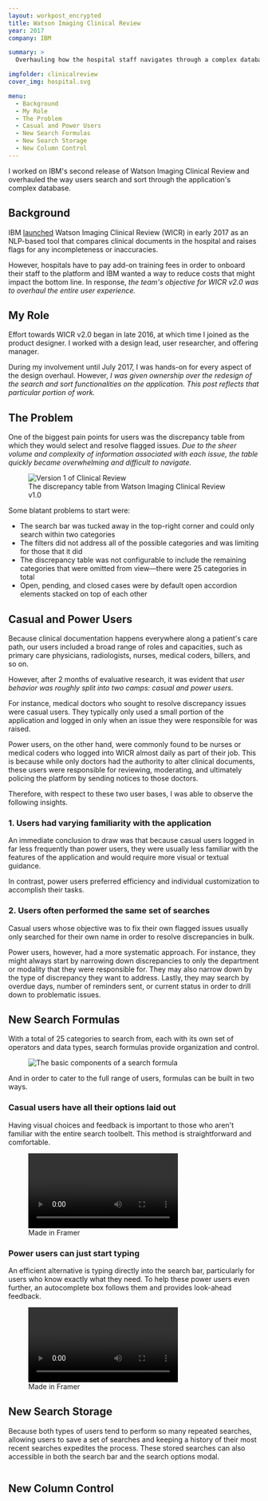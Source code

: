 ```yaml
---
layout: workpost_encrypted
title: Watson Imaging Clinical Review
year: 2017
company: IBM

summary: >
  Overhauling how the hospital staff navigates through a complex database.

imgfolder: clinicalreview
cover_img: hospital.svg

menu:
  - Background
  - My Role
  - The Problem
  - Casual and Power Users
  - New Search Formulas
  - New Search Storage
  - New Column Control
---
```


I worked on IBM's second release of Watson Imaging Clinical Review and overhauled the way users search and sort through the application's complex database.

## Background

IBM <a href="https://www.ibm.com/blogs/watson-health/introducing-ibm-watson-imaging-clinical-review/" target="_blank">launched</a> Watson Imaging Clinical Review (WICR) in early 2017 as an NLP-based tool that compares clinical documents in the hospital and raises flags for any incompleteness or inaccuracies.

However, hospitals have to pay add-on training fees in order to onboard their staff to the platform and IBM wanted a way to reduce costs that might impact the bottom line. In response, *the team's objective for WICR v2.0 was to overhaul the entire user experience.*

## My Role

Effort towards WICR v2.0 began in late 2016, at which time I joined as the product designer. I worked with a design lead, user researcher, and offering manager.

During my involvement until July 2017, I was hands-on for every aspect of the design overhaul. However, *I was given ownership over the redesign of the search and sort functionalities on the application. This post reflects that particular portion of work.*

## The Problem

One of the biggest pain points for users was the discrepancy table from which they would select and resolve flagged issues. *Due to the sheer volume and complexity of information associated with each issue, the table quickly became overwhelming and difficult to navigate.*

<figure class="js--zoom">
  <img src="../assets/img/clinicalreview/v1.png" alt="Version 1 of Clinical Review" />
  <figcaption>The discrepancy table from Watson Imaging Clinical Review v1.0</figcaption>
</figure>

Some blatant problems to start were:
- The search bar was tucked away in the top-right corner and could only search within two categories
- The filters did not address all of the possible categories and was limiting for those that it did
- The discrepancy table was not configurable to include the remaining categories that were omitted from view&mdash;there were 25 categories in total
- Open, pending, and closed cases were by default open accordion elements stacked on top of each other

## Casual and Power Users

Because clinical documentation happens everywhere along a patient's care path, our users included a broad range of roles and capacities, such as primary care physicians, radiologists, nurses, medical coders, billers, and so on.

However, after 2 months of evaluative research, it was evident that *user behavior was roughly split into two camps: casual and power users.*

For instance, medical doctors who sought to resolve discrepancy issues were casual users. They typically only used a small portion of the application and logged in only when an issue they were responsible for was raised.

Power users, on the other hand, were commonly found to be nurses or medical coders who logged into WICR almost daily as part of their job. This is because while only doctors had the authority to alter clinical documents, these users were responsible for reviewing, moderating, and ultimately policing the platform by sending notices to those doctors.

Therefore, with respect to these two user bases, I was able to observe the following insights.

### 1. Users had varying familiarity with the application

An immediate conclusion to draw was that because casual users logged in far less frequently than power users, they were usually less familiar with the features of the application and would require more visual or textual guidance.

In contrast, power users preferred efficiency and individual customization to accomplish their tasks.

### 2. Users often performed the same set of searches

Casual users whose objective was to fix their own flagged issues usually only searched for their own name in order to resolve discrepancies in bulk.

Power users, however, had a more systematic approach. For instance, they might always start by narrowing down discrepancies to only the department or modality that they were responsible for. They may also narrow down by the type of discrepancy they want to address. Lastly, they may search by overdue days, number of reminders sent, or current status in order to drill down to problematic issues.

## New Search Formulas

With a total of 25 categories to search from, each with its own set of operators and data types, search formulas provide organization and control.

<!-- <figure>
  <img src="../assets/img/clinicalreview/datatypes.svg" alt="The basic components of a search formula" />
</figure> -->

<figure>
  <img src="../assets/img/clinicalreview/formula.svg" alt="The basic components of a search formula" />
</figure>

And in order to cater to the full range of users, formulas can be built in two ways.

### Casual users have all their options laid out

Having visual choices and feedback is important to those who aren't familiar with the entire search toolbelt. This method is straightforward and comfortable.

<figure class="js--zoom">
  <video loop autoplay name="Manual search using modal inputs" src="../assets/img/clinicalreview/manualsearch.mov"></video>
  <figcaption>Made in Framer</figcaption>
</figure>

### Power users can just start typing

An efficient alternative is typing directly into the search bar, particularly for users who know exactly what they need. To help these power users even further, an autocomplete box follows them and provides look-ahead feedback.

<figure class="js--zoom">
  <video loop autoplay name="Quick search by directly typing into search bar" src="../assets/img/clinicalreview/typesearch.mov"></video>
  <figcaption>Made in Framer</figcaption>
</figure>

## New Search Storage

Because both types of users tend to perform so many repeated searches, allowing users to save a set of searches and keeping a history of their most recent searches expedites the process. These stored searches can also accessible in both the search bar and the search options modal.

<figure class="js--zoom">
  <img src="../assets/img/clinicalreview/searchstorage.png" alt="">
</figure>

## New Column Control

<figure>
  <img src="../assets/img/clinicalreview/columncontrol.svg" alt="">
</figure>

<!-- ### Individual preferences

In WICR v1.0, additional columns to the discrepancy table had to be added by the IT administrator, which would then be implemented across the application for every user in the hospital.

This meant that users who had different objectives were loaded with information they may not need and we were creating technical burden on the hospital.


### 2. Each category had a different data type to perform a search on

### 3. Some categories weren't applicable to all -->

<!-- As a result, my high level goals were to:
- Enable comprehensive searches over the entire database
- Save the users time and effort in their daily work
- Give users control over how they want navigate the database -->

<!-- Patients who are admitted into the hospital often transfer between multiple departments to receive tests and procedures. Often times, they are taken to the radiology department to receive medical imaging, such as chest CTs, brain MRIs, heart ultrasounds, and so on. Doctors known as radiologists then interpret these images and detail the diagnosis in a radiology report.

In order to keep track that diagnosis, the electronic medical record contains a Problem List, which catalogues a patient's conditions and diseases. However, this table is <a href="https://histalk2.com/2017/09/27/readers-write-the-problem-list-is-the-problem/" target="_blank">notoriously neglected</a>, causing it to be inaccurate, incomplete, or out-of-date.

<blockquote class="hasQuotes">
  <p>Problem Lists are loaded with a combination of current and inactive complaints, symptoms, and diagnoses, and generally are a mess.</p>
    <cite>
      <div>Sam Bierstock, MD</div>
      <div>The Problem List is the Problem</div>
    </cite>
</blockquote>

Clinical Review (CR) therefore leverages NLP to extract the diagnosis from the radiologist's report and correlate it to the Problem List. When it finds a discrepancy, it notifies the hospital staff of the issue. -->

<!-- sources:
- http://www.healthcareitnews.com/blog/why-clinical-documentation-improvement-so-important-hospitals
- Secret Life of CDI Specialist: https://www.nursingcenter.com/journalarticle?Article_ID=1493953&Journal_ID=54016&Issue_ID=1493946
- https://www.ibm.com/blogs/watson-health/introducing-ibm-watson-imaging-clinical-review/ -->
